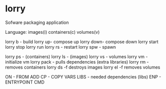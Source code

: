 # lorry
Sofware packaging application

Language:
 images(i) containers(c) volumes(v)

  lorry b - build
  lorry up- compose up
  lorry down- compose down
  lorry start 
  lorry stop
  lorry run
  lorry rs - restart
  lorry spw - spawn


  lorry ps - (containers)
  lorry ls - (images)
  lorry vs - volumes
  lorry vm - initialize vm
  lorry pack - pulls dependencies (extra libraries)
  lorry rm - removes containers
  lorry ds -f destroys images
  lorry el -f removes volumes


  ON - FROM
  ADD
  CP - COPY
  VARS
  LIBS - needed dependencies (libs)
  ENP - ENTRYPOINT
  CMD
